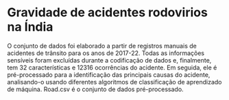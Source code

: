 # Gravidade de acidentes rodovirios na Índia 


O conjunto de dados foi elaborado a partir de registros manuais de acidentes de trânsito para os anos de 2017-22. Todas as informações sensíveis foram excluídas durante a codificação de dados e, finalmente, tem 32 características e 12316 ocorrências do acidente. Em seguida, ele é pré-processado para a identificação das principais causas do acidente, analisando-o usando diferentes algoritmos de classificação de aprendizado de máquina. Road.csv é o conjunto de dados pré-processado.
